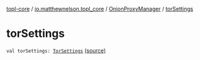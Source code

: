[topl-core](../../index.md) / [io.matthewnelson.topl_core](../index.md) / [OnionProxyManager](index.md) / [torSettings](./tor-settings.md)

# torSettings

`val torSettings: `[`TorSettings`](../../..//topl-core-base/io.matthewnelson.topl_core_base/-tor-settings/index.md) [(source)](https://github.com/05nelsonm/TorOnionProxyLibrary-Android/blob/master/topl-core/src/main/java/io/matthewnelson/topl_core/OnionProxyManager.kt#L166)